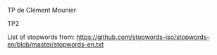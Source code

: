 TP de Clément Mounier


TP2

List of stopwords from: https://github.com/stopwords-iso/stopwords-en/blob/master/stopwords-en.txt